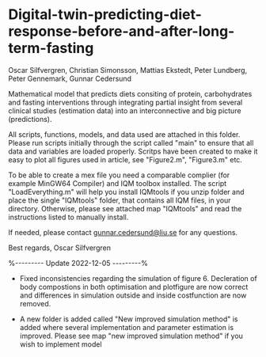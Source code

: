 # Digital-twin-predicting-diet-response-before-and-after-long-term-fasting
Oscar Silfvergren, Christian Simonsson, Mattias Ekstedt, Peter Lundberg, Peter Gennemark, Gunnar Cedersund

Mathematical model that predicts diets consiting of protein, carbohydrates and fasting interventions through 
integrating partial insight from several clinical studies (estimation data) into an interconnective and big 
picture (predictions).

All scripts, functions, models, and data used are attached in this folder. Please run scripts initially through 
the script called "main" to ensure that all data and variables are loaded properly. 
Scritps have been created to make it easy to plot all figures used in article, see "Figure2.m", "Figure3.m" etc.

To be able to create a mex file you need a comparable complier (for example MinGW64 Compiler) and IQM toolbox installed. The script "LoadEverything.m" will help you install IQMtools if you unzip folder and place the single 
"IQMtools" folder, that contains all IQM files, in your directory. Otherwise, please see attached map "IQMtools" and read 
the instructions listed to manually install.

If needed, please contact gunnar.cedersund@liu.se for any questions.

Best regards,
Oscar Silfvergren



%--------- Update 2022-12-05 ---------%

* Fixed inconsistencies regarding the simulation of figure 6. Decleration of body compostions in both optimisation and plotfigure are now correct and differences in simulation outside and inside costfunction are now removed. 

* A new folder is added called "New improved simulation method" is added where several implementation and parameter estimation is improved. Please see map "new improved simulation method" if you wish to implement model
